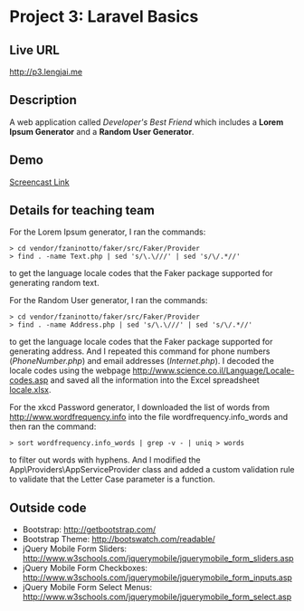 # Project 3: Laravel Basics

## Live URL
<http://p3.lengjai.me>

## Description
A web application called *Developer's Best Friend* which includes a **Lorem Ipsum Generator** and a **Random User Generator**.

## Demo
[Screencast Link](https://youtu.be/b_lsm6JQqXw)

## Details for teaching team
For the Lorem Ipsum generator, I ran the commands:
```shell
> cd vendor/fzaninotto/faker/src/Faker/Provider
> find . -name Text.php | sed 's/\.\///' | sed 's/\/.*//'
```
to get the language locale codes that the Faker package supported for generating random text.

For the Random User generator, I ran the commands:
```shell
> cd vendor/fzaninotto/faker/src/Faker/Provider
> find . -name Address.php | sed 's/\.\///' | sed 's/\/.*//'
```
to get the language locale codes that the Faker package supported for generating address.  And I repeated this command for phone numbers (*PhoneNumber.php*) and email addresses (*Internet.php*).
I decoded the locale codes using the webpage <http://www.science.co.il/Language/Locale-codes.asp> and saved all the information into the Excel spreadsheet [locale.xlsx](locale.xlsx).

For the xkcd Password generator, I downloaded the list of words from <http://www.wordfrequency.info> into the file wordfrequency.info_words and then ran the command:
```shell
> sort wordfrequency.info_words | grep -v - | uniq > words
```
to filter out words with hyphens.
And I modified the App\Providers\AppServiceProvider class and added a custom validation rule to validate that the Letter Case parameter is a function.

## Outside code
* Bootstrap: http://getbootstrap.com/
* Bootstrap Theme: http://bootswatch.com/readable/
* jQuery Mobile Form Sliders: http://www.w3schools.com/jquerymobile/jquerymobile_form_sliders.asp
* jQuery Mobile Form Checkboxes: http://www.w3schools.com/jquerymobile/jquerymobile_form_inputs.asp
* jQuery Mobile Form Select Menus: http://www.w3schools.com/jquerymobile/jquerymobile_form_select.asp
